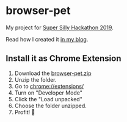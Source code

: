 # browser-pet

My project for [Super Silly Hackathon 2019](https://supersillyhackathon.sg/).

Read how I created it [in my blog](https://lihautan.com/super-silly-hackathon-2019/).

## Install it as Chrome Extension

1. Download the [browser-pet.zip](https://github.com/tanhauhau/browser-pet/blob/master/browser-pet.zip)
1. Unzip the folder.
1. Go to [chrome://extensions/](chrome://extensions/)
1. Turn on "Developer Mode"
1. Click the "Load unpacked"
1. Choose the folder unzipped.
1. Profit! 🎉
